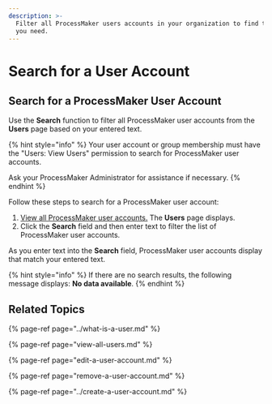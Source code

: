 ```yaml
---
description: >-
  Filter all ProcessMaker users accounts in your organization to find that one
  you need.
---
```


# Search for a User Account

## Search for a ProcessMaker User Account

Use the **Search** function to filter all ProcessMaker user accounts from the **Users** page based on your entered text.

{% hint style="info" %}
Your user account or group membership must have the "Users: View Users" permission to search for ProcessMaker user accounts.

Ask your ProcessMaker Administrator for assistance if necessary.
{% endhint %}

Follow these steps to search for a ProcessMaker user account:

1. [View all ProcessMaker user accounts.](view-all-users.md) The **Users** page displays.
2. Click the **Search** field and then enter text to filter the list of ProcessMaker user accounts.

As you enter text into the **Search** field, ProcessMaker user accounts display that match your entered text.

{% hint style="info" %}
If there are no search results, the following message displays: **No data available**.
{% endhint %}

## Related Topics

{% page-ref page="../what-is-a-user.md" %}

{% page-ref page="view-all-users.md" %}

{% page-ref page="edit-a-user-account.md" %}

{% page-ref page="remove-a-user-account.md" %}

{% page-ref page="../create-a-user-account.md" %}

